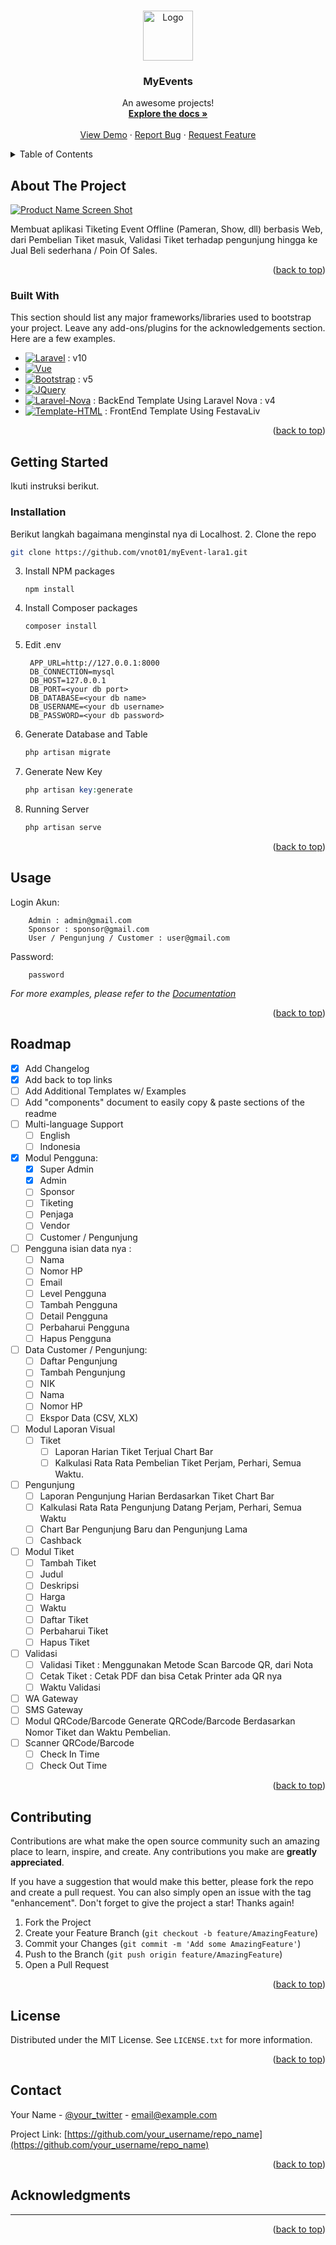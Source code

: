 <!-- Improved compatibility of back to top link: See: https://github.com/othneildrew/Best-README-Template/pull/73 -->
<a name="readme-top"></a>
<!--
*** Thanks for checking out the Best-README-Template. If you have a suggestion
*** that would make this better, please fork the repo and create a pull request
*** or simply open an issue with the tag "enhancement".
*** Don't forget to give the project a star!
*** Thanks again! Now go create something AMAZING! :D
-->



<!-- PROJECT SHIELDS -->
<!--
*** I'm using markdown "reference style" links for readability.
*** Reference links are enclosed in brackets [ ] instead of parentheses ( ).
*** See the bottom of this document for the declaration of the reference variables
*** for contributors-url, forks-url, etc. This is an optional, concise syntax you may use.
*** https://www.markdownguide.org/basic-syntax/#reference-style-links
-->
<!-- [![Contributors][contributors-shield]][contributors-url]
[![Forks][forks-shield]][forks-url]
[![Stargazers][stars-shield]][stars-url]
[![Issues][issues-shield]][issues-url]
[![MIT License][license-shield]][license-url]
[![LinkedIn][linkedin-shield]][linkedin-url]
-->


<!-- PROJECT LOGO -->
<br />
<div align="center">
  <a href="https://github.com/vnot01/myEvent-lara1">
    <img src="images/logo.png" alt="Logo" width="80" height="80">
  </a>

  <h3 align="center">MyEvents</h3>

  <p align="center">
    An awesome projects!
    <br />
    <a href="https://github.com/vnot01/myEvent-lara1"><strong>Explore the docs »</strong></a>
    <br />
    <br />
    <a href="https://github.com/othneildrew/Best-README-Template](https://github.com/vnot01/myEvent-lara1">View Demo</a>
    ·
    <a href="https://github.com/vnot01/myEvent-lara1">Report Bug</a>
    ·
    <a href="https://github.com/vnot01/myEvent-lara1">Request Feature</a>
  </p>
</div>



<!-- TABLE OF CONTENTS -->
<details>
  <summary>Table of Contents</summary>
  <ol>
    <li>
      <a href="#about-the-project">About The Project</a>
      <ul>
        <li><a href="#built-with">Built With</a></li>
      </ul>
    </li>
    <li>
      <a href="#getting-started">Getting Started</a>
      <ul>
        <li><a href="#prerequisites">Prerequisites</a></li>
        <li><a href="#installation">Installation</a></li>
      </ul>
    </li>
    <li><a href="#usage">Usage</a></li>
    <li><a href="#roadmap">Roadmap</a></li>
    <li><a href="#contributing">Contributing</a></li>
    <li><a href="#license">License</a></li>
    <li><a href="#contact">Contact</a></li>
    <li><a href="#acknowledgments">Acknowledgments</a></li>
  </ol>
</details>



<!-- ABOUT THE PROJECT -->
## About The Project

[![Product Name Screen Shot][product-screenshot]](https://myevents.com)

Membuat aplikasi Tiketing Event Offline (Pameran, Show, dll) berbasis Web, dari Pembelian Tiket masuk, Validasi Tiket terhadap pengunjung hingga ke Jual Beli sederhana / Poin Of Sales.

<p align="right">(<a href="#readme-top">back to top</a>)</p>

### Built With

This section should list any major frameworks/libraries used to bootstrap your project. Leave any add-ons/plugins for the acknowledgements section. Here are a few examples.

* [![Laravel][Laravel.com]][Laravel-url] : v10
* [![Vue][Vue.js]][Vue-url]
* [![Bootstrap][Bootstrap.com]][Bootstrap-url] : v5
* [![JQuery][JQuery.com]][JQuery-url]
* [![Laravel-Nova][Laravel-Nova]][Laravel-Nova-url] : BackEnd Template Using Laravel Nova : v4
* [![Template-HTML][Template-HTML]][Template-HTML-url] : FrontEnd Template Using FestavaLiv

<p align="right">(<a href="#readme-top">back to top</a>)</p>


<!-- GETTING STARTED -->
## Getting Started

Ikuti instruksi berikut.

### Installation

Berikut langkah bagaimana menginstal nya di Localhost.
2. Clone the repo
   ```sh
   git clone https://github.com/vnot01/myEvent-lara1.git
   ```
3. Install NPM packages
   ```npm
   npm install
   ```
3. Install Composer packages
   ```composer
   composer install
   ```
4. Edit .env
   ```.env
    APP_URL=http://127.0.0.1:8000
    DB_CONNECTION=mysql
    DB_HOST=127.0.0.1
    DB_PORT=<your db port>
    DB_DATABASE=<your db name>
    DB_USERNAME=<your db username>
    DB_PASSWORD=<your db password>
   ```
5. Generate Database and Table
   ```php artisan
   php artisan migrate
   ```
6. Generate New Key
   ```php artisan
   php artisan key:generate
   ```
7. Running Server
   ```php artisan
   php artisan serve
   ```

<p align="right">(<a href="#readme-top">back to top</a>)</p>



<!-- USAGE EXAMPLES -->
## Usage
Login Akun:
```Login:
    Admin : admin@gmail.com
    Sponsor : sponsor@gmail.com
    User / Pengunjung / Customer : user@gmail.com
```
Password:
```Password:  
    password
```


_For more examples, please refer to the [Documentation](https://example.com)_

<p align="right">(<a href="#readme-top">back to top</a>)</p>



<!-- ROADMAP -->
## Roadmap

- [x] Add Changelog
- [x] Add back to top links
- [ ] Add Additional Templates w/ Examples
- [ ] Add "components" document to easily copy & paste sections of the readme
- [ ] Multi-language Support
    - [ ] English
    - [ ] Indonesia

- [x] Modul Pengguna: 
    - [x] Super Admin
    - [x] Admin
    - [ ] Sponsor
    - [ ] Tiketing
    - [ ] Penjaga
    - [ ] Vendor
    - [ ] Customer / Pengunjung
- [ ] Pengguna isian data nya : 
    - [ ] Nama
    - [ ] Nomor HP
    - [ ] Email
    - [ ] Level Pengguna
    - [ ] Tambah Pengguna
    - [ ] Detail Pengguna
    - [ ] Perbaharui Pengguna
    - [ ] Hapus Pengguna
- [ ] Data Customer / Pengunjung:
    - [ ] Daftar Pengunjung
    - [ ] Tambah Pengunjung
    - [ ] NIK
    - [ ] Nama
    - [ ] Nomor HP
    - [ ] Ekspor Data (CSV, XLX)
- [ ] Modul Laporan Visual
    - [ ] Tiket
        - [ ] Laporan Harian Tiket Terjual Chart Bar
        - [ ] Kalkulasi Rata Rata Pembelian Tiket Perjam, Perhari, Semua Waktu.
- [ ] Pengunjung
    - [ ] Laporan Pengunjung Harian Berdasarkan Tiket Chart Bar
    - [ ] Kalkulasi Rata Rata Pengunjung Datang Perjam, Perhari, Semua Waktu
    - [ ] Chart Bar Pengunjung Baru dan Pengunjung Lama
    - [ ] Cashback
- [ ] Modul Tiket
    - [ ] Tambah Tiket
    - [ ] Judul
    - [ ] Deskripsi
    - [ ] Harga
    - [ ] Waktu
    - [ ] Daftar Tiket
    - [ ] Perbaharui Tiket
    - [ ] Hapus Tiket
- [ ] Validasi
    - [ ] Validasi Tiket : Menggunakan Metode Scan Barcode QR, dari Nota
    - [ ] Cetak Tiket : Cetak PDF dan bisa Cetak Printer ada QR nya
    - [ ] Waktu Validasi
- [ ] WA Gateway
- [ ] SMS Gateway
- [ ] Modul QRCode/Barcode Generate QRCode/Barcode Berdasarkan Nomor Tiket dan Waktu Pembelian.
- [ ] Scanner QRCode/Barcode
    - [ ] Check In Time
    - [ ] Check Out Time

<p align="right">(<a href="#readme-top">back to top</a>)</p>



<!-- CONTRIBUTING -->
## Contributing

Contributions are what make the open source community such an amazing place to learn, inspire, and create. Any contributions you make are **greatly appreciated**.

If you have a suggestion that would make this better, please fork the repo and create a pull request. You can also simply open an issue with the tag "enhancement".
Don't forget to give the project a star! Thanks again!

1. Fork the Project
2. Create your Feature Branch (`git checkout -b feature/AmazingFeature`)
3. Commit your Changes (`git commit -m 'Add some AmazingFeature'`)
4. Push to the Branch (`git push origin feature/AmazingFeature`)
5. Open a Pull Request

<p align="right">(<a href="#readme-top">back to top</a>)</p>



<!-- LICENSE -->
## License

Distributed under the MIT License. See `LICENSE.txt` for more information.

<p align="right">(<a href="#readme-top">back to top</a>)</p>



<!-- CONTACT -->
## Contact

Your Name - [@your_twitter](https://twitter.com/your_username) - email@example.com

Project Link: [https://github.com/your_username/repo_name](https://github.com/your_username/repo_name)

<p align="right">(<a href="#readme-top">back to top</a>)</p>



<!-- ACKNOWLEDGMENTS -->
## Acknowledgments

-----

<p align="right">(<a href="#readme-top">back to top</a>)</p>



<!-- MARKDOWN LINKS & IMAGES -->
<!-- https://www.markdownguide.org/basic-syntax/#reference-style-links -->
<!-- [contributors-shield]: https://img.shields.io/github/contributors/othneildrew/Best-README-Template.svg?style=for-the-badge
[contributors-url]: https://github.com/othneildrew/Best-README-Template/graphs/contributors
[forks-shield]: https://img.shields.io/github/forks/othneildrew/Best-README-Template.svg?style=for-the-badge
[forks-url]: https://github.com/othneildrew/Best-README-Template/network/members
[stars-shield]: https://img.shields.io/github/stars/othneildrew/Best-README-Template.svg?style=for-the-badge
[stars-url]: https://github.com/othneildrew/Best-README-Template/stargazers
[issues-shield]: https://img.shields.io/github/issues/othneildrew/Best-README-Template.svg?style=for-the-badge
[issues-url]: https://github.com/othneildrew/Best-README-Template/issues
[license-shield]: https://img.shields.io/github/license/othneildrew/Best-README-Template.svg?style=for-the-badge
[license-url]: https://github.com/othneildrew/Best-README-Template/blob/master/LICENSE.txt
[linkedin-shield]: https://img.shields.io/badge/-LinkedIn-black.svg?style=for-the-badge&logo=linkedin&colorB=555
[linkedin-url]: https://linkedin.com/in/othneildrew
[product-screenshot]: images/screenshot.png
[Next.js]: https://img.shields.io/badge/next.js-000000?style=for-the-badge&logo=nextdotjs&logoColor=white
[Next-url]: https://nextjs.org/
[React.js]: https://img.shields.io/badge/React-20232A?style=for-the-badge&logo=react&logoColor=61DAFB
[React-url]: https://reactjs.org/ 
[Angular.io]: https://img.shields.io/badge/Angular-DD0031?style=for-the-badge&logo=angular&logoColor=white
[Angular-url]: https://angular.io/ -->
[product-screenshot]: images-md/screenshot.png
[Vue.js]: https://img.shields.io/badge/Vue.js-35495E?style=for-the-badge&logo=vuedotjs&logoColor=4FC08D
[Vue-url]: https://vuejs.org/
[Svelte.dev]: https://img.shields.io/badge/Svelte-4A4A55?style=for-the-badge&logo=svelte&logoColor=FF3E00
[Svelte-url]: https://svelte.dev/
[Laravel.com]: https://img.shields.io/badge/Laravel-FF2D20?style=for-the-badge&logo=laravel&logoColor=white
[Laravel-url]: https://laravel.com
[Laravel-Nova]: https://img.shields.io/badge/Laravel%20Nova-56d7fe?style=for-the-badge&logo=laravel&logoColor=Black
[Laravel-Nova-url]:https://nova.laravel.com/docs/4.0/installation.html

[Template-HTML]:https://img.shields.io/badge/FestavaLive-FFBD33?style=for-the-badge&logo=laravel&logoColor=black
[Template-HTML-url]:https://themewagon.github.io/FestavaLive/

[Bootstrap.com]: https://img.shields.io/badge/Bootstrap-563D7C?style=for-the-badge&logo=bootstrap&logoColor=white
[Bootstrap-url]: https://getbootstrap.com
[JQuery.com]: https://img.shields.io/badge/jQuery-0769AD?style=for-the-badge&logo=jquery&logoColor=white
[JQuery-url]: https://jquery.com 
